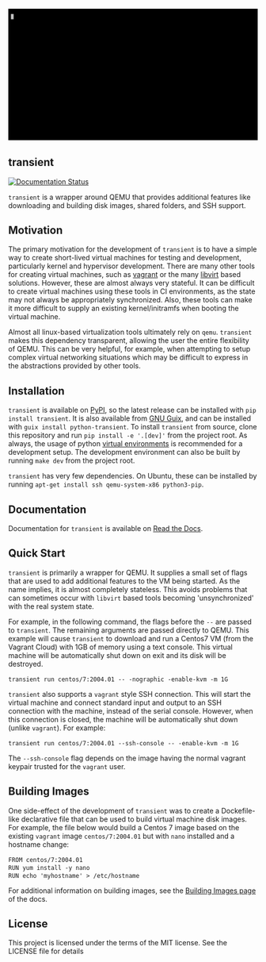 ![Demo Gif](docs/assets/demo.gif)

transient
---------

[![Documentation Status](https://readthedocs.org/projects/transient/badge/?version=latest)](https://transient.readthedocs.io/en/latest/?badge=latest)

`transient` is a wrapper around QEMU that provides additional features like downloading
and building disk images, shared folders, and SSH support.

Motivation
----------

The primary motivation for the development of `transient` is to have a simple way to
create short-lived virtual machines for testing and development, particularly kernel
and hypervisor development. There are many other tools for creating virtual machines,
such as [vagrant](https://www.vagrantup.com/) or the many [libvirt](https://libvirt.org/)
based solutions. However, these are almost always very stateful. It can be difficult
to create virtual machines using these tools in CI environments, as the state may
not always be appropriately synchronized. Also, these tools can make it more difficult
to supply an existing kernel/initramfs when booting the virtual machine.

Almost all linux-based virtualization tools ultimately rely on `qemu`. `transient` makes
this dependency transparent, allowing the user the entire flexibility of QEMU. This can
be very helpful, for example, when attempting to setup complex virtual networking
situations which may be difficult to express in the abstractions provided by other tools.

Installation
------------

`transient` is available on [PyPI](https://pypi.org/project/transient/), so the latest
release can be installed with `pip install transient`. It is also available from
[GNU Guix](http://guix.gnu.org/), and can be installed with
`guix install python-transient`. To install `transient` from source, clone this
repository and run `pip install -e '.[dev]'` from the project root. As always,
the usage of python [virtual environments](https://docs.python.org/3/tutorial/venv.html)
is recommended for a development setup. The development environment can also
be built by running `make dev` from the project root.

`transient` has very few dependencies. On Ubuntu, these can be installed by running
`apt-get install ssh qemu-system-x86 python3-pip`.

Documentation
-------------

Documentation for `transient` is available on [Read the Docs](https://transient.readthedocs.io/en/latest/).

Quick Start
-----------

`transient` is primarily a wrapper for QEMU. It supplies a small set of flags that
are used to add additional features to the VM being started. As the name implies,
it is almost completely stateless. This avoids problems that can sometimes occur
with `libvirt` based tools becoming 'unsynchronized' with the real system state.

For example, in the following command, the flags before the `--` are passed to
`transient`. The remaining arguments are passed directly to QEMU. This example
will cause `transient` to download and run a Centos7 VM (from the Vagrant Cloud)
with 1GB of memory using a text console. This virtual machine will be automatically
shut down on exit and its disk will be destroyed.

```
transient run centos/7:2004.01 -- -nographic -enable-kvm -m 1G
```

`transient` also supports a `vagrant` style SSH connection. This will start the
virtual machine and connect standard input and output to an SSH connection
with the machine, instead of the serial console. However, when this connection
is closed, the machine will be automatically shut down (unlike `vagrant`). For
example:

```
transient run centos/7:2004.01 --ssh-console -- -enable-kvm -m 1G
```

The `--ssh-console` flag depends on the image having the normal vagrant keypair
trusted for the `vagrant` user.

Building Images
---------------

One side-effect of the development of `transient` was to create a Dockefile-like
declarative file that can be used to build virtual machine disk images. For example,
the file below would build a Centos 7 image based on the existing `vagrant` image
`centos/7:2004.01` but with `nano` installed and a hostname change:

```
FROM centos/7:2004.01
RUN yum install -y nano
RUN echo 'myhostname' > /etc/hostname
```

For additional information on building images, see the
[Building Images page](https://transient.readthedocs.io/en/latest/images/building.html)
of the docs.

License
-------

This project is licensed under the terms of the MIT license. See the LICENSE
file for details
